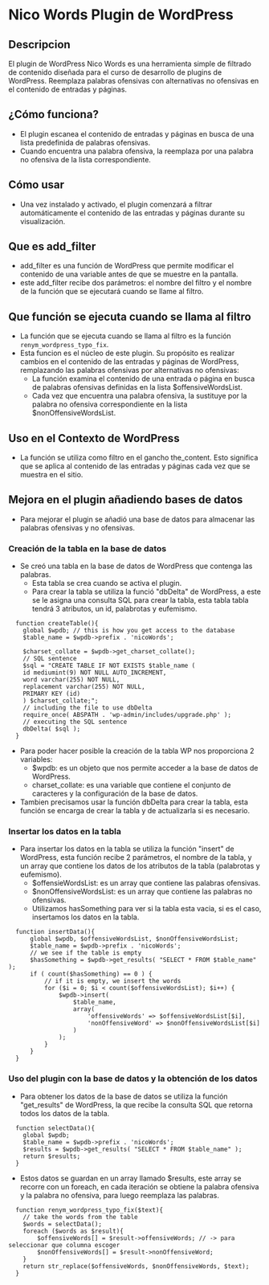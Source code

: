 # Nico Words Plugin de WordPress

## Descripcion
El plugin de WordPress Nico Words es una herramienta simple de filtrado de contenido diseñada para el curso de desarrollo de plugins de WordPress. Reemplaza palabras ofensivas con alternativas no ofensivas en el contenido de entradas y páginas.

## ¿Cómo funciona?
+ El plugin escanea el contenido de entradas y páginas en busca de una lista predefinida de palabras ofensivas.
+ Cuando encuentra una palabra ofensiva, la reemplaza por una palabra no ofensiva de la lista correspondiente.

## Cómo usar
+ Una vez instalado y activado, el plugin comenzará a filtrar automáticamente el contenido de las entradas y páginas durante su visualización.

## Que es add_filter
+ add_filter es una función de WordPress que permite modificar el contenido de una variable antes de que se muestre en la pantalla.
+ este add_filter recibe dos parámetros: el nombre del filtro y el nombre de la función que se ejecutará cuando se llame al filtro.

## Que función se ejecuta cuando se llama al filtro
+ La función que se ejecuta cuando se llama al filtro es la función `renym_wordpress_typo_fix`.
+ Esta funcion es el núcleo de este plugin. Su propósito es realizar cambios en el contenido de las entradas y páginas de WordPress, remplazando las palabras ofensivas por alternativas no ofensivas:
  + La función examina el contenido de una entrada o página en busca de palabras ofensivas definidas en la lista $offensiveWordsList.
  + Cada vez que encuentra una palabra ofensiva, la sustituye por la palabra no ofensiva correspondiente en la lista $nonOffensiveWordsList.

## Uso en el Contexto de WordPress
+ La función se utiliza como filtro en el gancho the_content. Esto significa que se aplica al contenido de las entradas y páginas cada vez que se muestra en el sitio.

## Mejora en el plugin añadiendo bases de datos
+ Para mejorar el plugin se añadió una base de datos para almacenar las palabras ofensivas y no ofensivas.
### Creación de la tabla en la base de datos
+ Se creó una tabla en la base de datos de WordPress que contenga las palabras.
  + Esta tabla se crea cuando se activa el plugin.
  + Para crear la tabla se utiliza la funció "dbDelta" de WordPress, a este se le asigna una consulta SQL para crear la tabla, esta tabla tabla tendrá 3 atributos, un id, palabrotas y eufemismo.
```
  function createTable(){
    global $wpdb; // this is how you get access to the database
    $table_name = $wpdb->prefix . 'nicoWords';

    $charset_collate = $wpdb->get_charset_collate();
    // SQL sentence
    $sql = "CREATE TABLE IF NOT EXISTS $table_name (
    id mediumint(9) NOT NULL AUTO_INCREMENT,
    word varchar(255) NOT NULL,
    replacement varchar(255) NOT NULL,
    PRIMARY KEY (id)
    ) $charset_collate;";
    // including the file to use dbDelta
    require_once( ABSPATH . 'wp-admin/includes/upgrade.php' );
    // executing the SQL sentence
    dbDelta( $sql );
  }
```
+ Para poder hacer posible la creación de la tabla WP nos proporciona 2 variables:
  + $wpdb: es un objeto que nos permite acceder a la base de datos de WordPress.
  + charset_collate: es una variable que contiene el conjunto de caracteres y la configuración de la base de datos.
+ Tambien precisamos usar la función dbDelta para crear la tabla, esta función se encarga de crear la tabla y de actualizarla si es necesario.

### Insertar los datos en la tabla
+ Para insertar los datos en la tabla se utiliza la función "insert" de WordPress, esta función recibe 2 parámetros, el nombre de la tabla, y un array que contiene los datos de los atributos de la tabla (palabrotas y eufemismo).
  + $offensieWordsList: es un array que contiene las palabras ofensivas.
  + $nonOffensiveWordsList: es un array que contiene las palabras no ofensivas.
  + Utilizamos hasSomething para ver si la tabla esta vacia, si es el caso, insertamos los datos en la tabla.
```
  function insertData(){
      global $wpdb, $offensiveWordsList, $nonOffensiveWordsList;
      $table_name = $wpdb->prefix . 'nicoWords';
      // we see if the table is empty
      $hasSomething = $wpdb->get_results( "SELECT * FROM $table_name" );
      if ( count($hasSomething) == 0 ) {
          // if it is empty, we insert the words
          for ($i = 0; $i < count($offensiveWordsList); $i++) {
              $wpdb->insert(
                  $table_name,
                  array(
                      'offensiveWords' => $offensiveWordsList[$i],
                      'nonOffensiveWord' => $nonOffensiveWordsList[$i]
                  )
              );
          }
      }
  }
```
### Uso del plugin con la base de datos y la obtención de los datos
+ Para obtener los datos de la base de datos se utiliza la función "get_results" de WordPress, la que recibe la consulta SQL que retorna todos los datos de la tabla.
```
  function selectData(){
    global $wpdb;
    $table_name = $wpdb->prefix . 'nicoWords';
    $results = $wpdb->get_results( "SELECT * FROM $table_name" );
    return $results;
  }
```
+ Estos datos se guardan en un array llamado $results, este array se recorre con un foreach, en cada iteración se obtiene la palabra ofensiva y la palabra no ofensiva, para luego reemplaza las palabras.
```
  function renym_wordpress_typo_fix($text){
    // take the words from the table
    $words = selectData();
    foreach ($words as $result){
        $offensiveWords[] = $result->offensiveWords; // -> para seleccionar que columna escoger
        $nonOffensiveWords[] = $result->nonOffensiveWord;
    }
    return str_replace($offensiveWords, $nonOffensiveWords, $text);
  }
```

